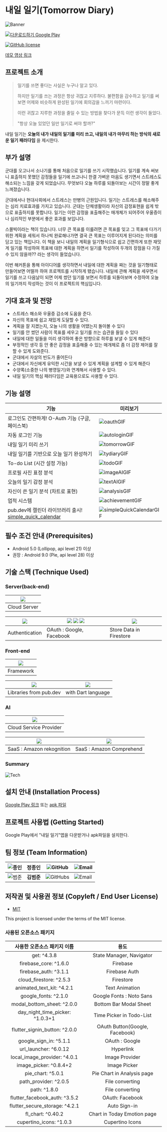 
  
  
# 내일 일기(Tomorrow Diary)
![Banner](https://user-images.githubusercontent.com/19565940/138079956-be7ca046-d93b-4b98-88b5-a105589e099c.png)


<a href='https://play.google.com/store/apps/details?id=com.TDiary.tomorrow_diary&pcampaignid=pcampaignidMKT-Other-global-all-co-prtnr-py-PartBadge-Mar2515-1'><img alt='다운로드하기 Google Play' src='https://play.google.com/intl/en_us/badges/static/images/badges/ko_badge_web_generic.png'/></a>

[![GitHub license](https://img.shields.io/github/license/osamhack2021/app_TomorrowDiary_TomorrowDiary)](https://github.com/osamhack2021/app_TomorrowDiary_TomorrowDiary/blob/dev/LICENSE)

[데모 영상 링크](https://www.youtube.com/watch?v=UNanBBTLIyA)

## 프로젝트 소개
>일기를 쓰면 좋다는 사실은 누구나 알고 있다. 
>
>하지만 일기를 쓰는 과정은 항상 귀찮고 지루하다. 불편함을 감수하고 일기를 써보면 어제와 비슷하게 완성된 일기에 회의감을 느끼기 마련이다. 
>
>이런 귀찮고 지루한 과정을 줄일 수 있는 방법을 찾다가 문득 이런 생각이 들었다.
>
> "항상 오늘 있었던 일만 일기로 써야 할까?"

내일 일기는 **오늘의 내가 내일의 일기를 미리 쓰고, 내일의 내가 마무리 하는 방식의 새로운 일기 패러다임** 을 제시한다.

## 부가 설명
군대를 오고나서 소나기를 통해 처음으로 일기를 쓰기 시작했습니다. 일기를 계속 써보니 표출하지 못했던 감정들을 일기에 쓰고나니 한결 가벼운 마음도 생기면서 스트레스도 해소되는 느낌을 갖게 되었습니다. 무엇보다 오늘 하루를 되돌아보는 시간이 정말 좋게 느껴졌습니다.

군대에서나 현대사회에서 스트레스는 만병의 근원입니다. 일기는 스트레스를 해소해주는 심리 치료효과를 가지고 있습니다. 군대는 단체생활이라 자신의 감정표현을 쉽게 밖으로 표출하지를 못합니다. 일기는 이런 감정을 표출해주는 매개체가 되어주어 우울증이나 심리적인 부분에서 좋은 효과를 보입니다. 

스몰빅이라는 책이 있습니다. 너무 큰 목표를 이룰려면 큰 목표를 잊고 그 목표에 다가기 위한 계획을 세워서 하나씩 완료해나가면 결국 큰 목표는 이루어지게 된다라는 의미를 담고 있는 책입니다. 이 책을 보니 내일의 계획을 일기형식으로 쉽고 간편하게 또한 재밋게 일기를 작성하여 목표에 대한 계획을 하면서 일기를 작성하여 두개의 장점을 다 가질 수 있지 않을까?? 라는 생각이 들었습니다. 

이번 해커톤을 통해 아이디어를 생각하면서 내일에 대한 계획을 짜는 것을 일기형태로 만들어보면 어떨까 하여 프로젝트를 시작하게 됐습니다. 내일에 관해 계획을 세우면서 일기를 쓰고 다음날이 되면 어제 썼던 일기를 보면서 하루를 되돌아보며 수정하여 오늘의 일기까지 작성하는 것이 이 프로젝트의 핵심입니다. 

## 기대 효과 및 전망
- 스트레스 해소와 우울증 감소에 도움을 준다.
- 자신의 목표에 쉽고 재밌게 도달할 수 있다.
- 계획을 잘 지켰는지, 오늘 나의 생활을 어땠는지 돌아볼 수 있다
- 일기를 안 썼던 사람이 목표를 세우고 일기를 쓰는 습관을 들일 수 있다
- 내일에 대한 일들을 미리 생각하여 좋은 방향으로 하루를 보낼 수 있게 해준다
- 부정적인 생각 등 안 좋은 감정을 표출해줄 수 있는 매개체로 좀 더 감정 제어를 잘 할 수 있게 도와준다.
- 군대에서 자살의 빈도가 줄어든다
- 군대에서 자신에게 유익한 시간을 보낼 수 있게 계획을 설계할 수 있게 해준다
- 수양록(소중한 나의 병영일기)와 연계해서 사용할 수 있다.
- 내일 일기의 핵심 패러다임은 교육용으로도 사용할 수 있다.

## 기능 설명

|기능|미리보기|
|--|--|
|로그인도 간편하게! O-Auth 기능 (구글, 페이스북)|![oauthGIF](https://user-images.githubusercontent.com/19565940/138081543-683f1401-d628-4d9d-beeb-f3e105270bae.gif)|
|자동 로그인 기능|![autologinGIF](https://user-images.githubusercontent.com/19565940/138080573-572e966c-af02-4bab-8bd3-08b54d139cd1.gif)|
|내일 일기 미리 쓰기|![tomorrowGIF](https://user-images.githubusercontent.com/19565940/138082183-18f90aaa-309b-4a0f-ab0e-98b4788f1375.gif)|
|내일 일기를 기반으로 오늘 일기 완성하기|![tydiaryGIF](https://user-images.githubusercontent.com/19565940/137935448-8d1f8c3b-aced-4325-b04a-fee7df605ab0.gif)|
|To-do List (시간 설정 가능)|![todoGIF](https://user-images.githubusercontent.com/19565940/138082405-0bc29738-b92e-40fd-a8d8-862f81d0082d.gif)|
|프로필 사진 표정 분석|![imageAIGIF](https://user-images.githubusercontent.com/19565940/138081362-e9ce4ef1-8c0b-4b98-8c2d-999aed2b9c1d.gif)|
|오늘의 일기 감정 분석|![textAIGIF](https://user-images.githubusercontent.com/19565940/138081914-ecb80dd3-816a-4010-bc6b-b05312519ba3.gif)|
|자신이 쓴 일기 분석 (차트로 표현)|![analysisGIF](https://user-images.githubusercontent.com/19565940/138080533-7b58caa1-32ac-4a35-a08a-a043bd6f5b92.gif)|
|업적 시스템|![achievementGIF](https://user-images.githubusercontent.com/19565940/138080432-f8794394-33df-40e2-a292-826291d5aaff.gif)|
|pub.dev에 캘린더 라이브러리 출시! [simple_quick_calendar](https://pub.dev/packages/simple_quick_calendar)|![simpleQuickCalendarGIF](https://user-images.githubusercontent.com/19565940/138082565-d88563fa-1375-42ca-9061-18c4cbfb5d6f.gif)|

## 필수 조건 안내 (Prerequisites)
* Android 5.0 (Lollipop, api level 21) 이상
* 권장 : Android 9.0 (Pie, api level 28) 이상

## 기술 스택 (Technique Used) 
### Server(back-end)
|![](https://user-images.githubusercontent.com/19565940/137632337-335e5035-bd24-4693-a477-c0b12c0beece.png)|
|--|
|Cloud Server|

|![](https://user-images.githubusercontent.com/19565940/137632438-12bc5072-282e-4093-b258-b34ff7d6d829.png)|![](https://user-images.githubusercontent.com/19565940/137632465-672e9c58-cda3-4f96-8e30-30d14cbd306a.png) ![](https://user-images.githubusercontent.com/19565940/137632913-fc7f985f-0c96-4f8c-a36d-058bd82f7c29.png) ![](https://user-images.githubusercontent.com/19565940/137632956-e92171bc-4101-4c98-9f6f-d6b280389d5a.png)|![](https://user-images.githubusercontent.com/19565940/137632515-94825aa9-4d48-41cc-b1a8-e9a364799826.png)|
|--|--|--|
|Authentication|OAuth : Google, Facebook|Store Data in Firestore|

### Front-end
|![](https://user-images.githubusercontent.com/19565940/137632558-ed3660ac-bc5b-4efd-aa69-9bd074b1daf7.png)|
|--|
|Framework|

|![](https://user-images.githubusercontent.com/19565940/137632602-01a7fc0f-00af-49af-bc96-8aee25b83a9d.png)|![](https://user-images.githubusercontent.com/19565940/137632657-bf613560-c27e-4dcf-b229-024230185e3b.png)|
|--|--|
|Libraries from pub.dev|with Dart language|

### AI
|![](https://user-images.githubusercontent.com/19565940/137632726-608932b9-ab48-4c7d-8d19-f5834e0e3d32.png)|
|--|
|Cloud Service Provider|

|![](https://user-images.githubusercontent.com/19565940/137632752-28c9e94b-7fc8-4b59-b8fb-2a03aaec585e.png)|![](https://user-images.githubusercontent.com/19565940/137632808-a9fef145-4b53-4302-a1ad-764957586153.png)|
|--|--|
|SaaS : Amazon rekognition|SaaS : Amazon Comprehend|


### Summary
![Tech](https://user-images.githubusercontent.com/19565940/138102257-663428e0-55c1-4852-9b11-85f5393a0d88.png)
 

## 설치 안내 (Installation Process)
[Google Play 링크](https://play.google.com/store/apps/details?id=com.TDiary.tomorrow_diary) 또는
[apk 파일](https://github.com/osamhack2021/app_TomorrowDiary_TomorrowDiary/blob/dev/tomorrow_diary/Tomorrow_Diary.apk)

## 프로젝트 사용법 (Getting Started)
Google Play에서 "내일 일기"앱을 다운받거나 apk파일을 설치한다.
 
## 팀 정보 (Team Information)

|![종인](https://user-images.githubusercontent.com/19565940/137631859-2f67882b-bde7-4e18-96f2-72bb422ebe93.png)|**정종인**|![GitHub](https://img.shields.io/badge/github-chongin12-A37F4B?style=social&logo=github)|![Email](https://img.shields.io/badge/email-chongin12%40gmail.com-A37F4B?style=social&logo=gmail)|
|--|--|--|--|
|![범준](https://user-images.githubusercontent.com/19565940/137631842-224adb5c-10fb-4644-87c9-ddf54d299391.png)|**김범준**|![GitHubs](https://img.shields.io/badge/github-sn0wd3er-A37F4B?style=social&logo=github)|![Email](https://img.shields.io/badge/email-joon951019%40gmail.com-A37F4B?style=social&logo=gmail)


## 저작권 및 사용권 정보 (Copyleft / End User License)
 * [MIT](https://github.com/osamhack2021/app_TomorrowDiary_TomorrowDiary/blob/dev/LICENSE)

This project is licensed under the terms of the MIT license.


### 사용된 오픈소스 패키지
|사용한 오픈소스 패키지 이름| 용도  |
|:--:|:--:|
| get: ^4.3.8 | State Manager, Navigator |
| firebase_core: ^1.6.0 | Firebase |
| firebase_auth: ^3.1.1| Firebase Auth |
| cloud_firestore: ^2.5.3 | Firestore |
| animated_text_kit: ^4.2.1 | Text Animation |
| google_fonts: ^2.1.0 | Google Fonts : Noto Sans |
| modal_bottom_sheet: ^2.0.0 | Bottom Bar Modal Sheet |
| day_night_time_picker: ^1.0.3+1 | Time Picker in Todo-List |
| flutter_signin_button: ^2.0.0 | OAuth Button(Google, Facebook) |
|google_sign_in: ^5.1.1 |OAuth : Google |
|url_launcher: ^6.0.12 | Hyperlink |
|local_image_provider: ^4.0.1 | Image Provider |
|image_picker: ^0.8.4+2 | Image Picker |
|pie_chart: ^5.0.1 | Pie Chart in Analysis page |
|path_provider: ^2.0.5 | File converting |
|path: ^1.8.0 | File converting  |
|flutter_facebook_auth: ^3.5.2 | OAuth: Facebook |
|flutter_secure_storage: ^4.2.1 | Auto Sign-in |
|fl_chart: ^0.40.2| Chart in Today Emotion page |
|cupertino_icons: ^1.0.3 | Cupertino Icons |

